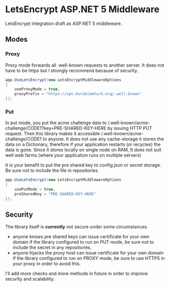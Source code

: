 # LetsEncrypt ASP.NET 5 Middleware

LetsEncrypt integration draft as ASP.NET 5 middleware.

## Modes

### Proxy

Proxy mode forwards all .well-known requests to another server. It does not have to be https but I strongly recommend because of security.

```csharp
app.UseLetsEncrypt(new LetsEncryptMiddlewareOptions
{
    useProxyMode = true,
    proxyPrefix = "https://vpn.buraktamturk.org/.well-known"
});
```

### Put

In put mode, you put the acme challenge data to /.well-known/acme-challenge/CODE1?key=PRE-SHARED-KEY-HERE by issuing HTTP PUT request. Then this library makes it accessible /.well-known/acme-challenge/CODE1 to anyone. It does not use any cache-storage it stores the data on a Dictionary, therefore if your application restarts (or recycles) the data is gone. Since it stores locally on single node on RAM, It does not suit well web farms (where your application runs on multiple servers)

It is your benefit to put the pre shared key to config.json or secret storage. Be sure not to include the file in repositories.

```csharp
app.UseLetsEncrypt(new LetsEncryptMiddlewareOptions
{
	usePutMode = true,
	preSharedKey = "PRE-SHARED-KEY-HERE"
});
```

## Security

The library itself is **currently** not secure under some circumstances.

* anyone knows pre shared keys can issue certificate for your own domain if the library configured to run on PUT mode, be sure not to include the secret in any repositories. 
* anyone hijacks the proxy host can issue certificate for your own domain if the library configured to run on PROXY mode, be sure to use HTTPS in your proxy in order to avoid this. 

I'll add more checks and more methods in future in order to improve security and scalability.